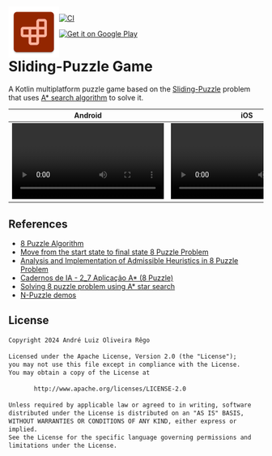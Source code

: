 <img alt="SlidingPuzzle icon" src="https://github.com/andremion/SlidingPuzzle/blob/main/androidApp/src/main/res/mipmap-xxxhdpi/ic_launcher.webp" width=100 align=left>

[![CI](https://github.com/andremion/SlidingPuzzle/actions/workflows/ci.yml/badge.svg)](https://github.com/andremion/SlidingPuzzle/actions/workflows/ci.yml)

<a target=_blank href='https://play.google.com/store/apps/details?id=io.github.andremion.slidingpuzzle.android'><img alt='Get it on Google Play' src='https://play.google.com/intl/en_us/badges/static/images/badges/en_badge_web_generic.png' height=48 /></a>

# Sliding-Puzzle Game

A Kotlin multiplatform puzzle game based on the [Sliding-Puzzle](https://en.wikipedia.org/wiki/15_puzzle) problem that uses [A* search algorithm](https://en.wikipedia.org/wiki/A*_search_algorithm) to solve it.

<div align=center >

Android|iOS
-|-
<video src="https://github.com/andremion/SlidingPuzzle/assets/12762356/6e677664-239f-4de0-a590-186c34a07020" autoplay />|<video src="https://github.com/andremion/SlidingPuzzle/assets/12762356/5eb51413-31e7-41a1-97bc-bd15008473ab" autoplay />

</div>

## References

- [8 Puzzle Algorithm](https://www.8puzzle.com/8_puzzle_algorithm.html)
- [Move from the start state to final state 8 Puzzle Problem](https://www.youtube.com/watch?v=dvWk0vgHijs)
- [Analysis and Implementation of Admissible Heuristics in 8 Puzzle Problem](https://core.ac.uk/download/pdf/53190059.pdf)
- [Cadernos de IA - 2_7 Aplicação A* (8 Puzzle)](https://www.youtube.com/watch?v=AmDFYN45a3I)
- [Solving 8 puzzle problem using A* star search](https://faramira.com/solving-8-puzzle-problem-using-a-star-search/)
- [N-Puzzle demos](https://tristanpenman.com/demos/n-puzzle/)

## License

    Copyright 2024 André Luiz Oliveira Rêgo
    
    Licensed under the Apache License, Version 2.0 (the "License");
    you may not use this file except in compliance with the License.
    You may obtain a copy of the License at
    
           http://www.apache.org/licenses/LICENSE-2.0
    
    Unless required by applicable law or agreed to in writing, software
    distributed under the License is distributed on an "AS IS" BASIS,
    WITHOUT WARRANTIES OR CONDITIONS OF ANY KIND, either express or implied.
    See the License for the specific language governing permissions and
    limitations under the License.

